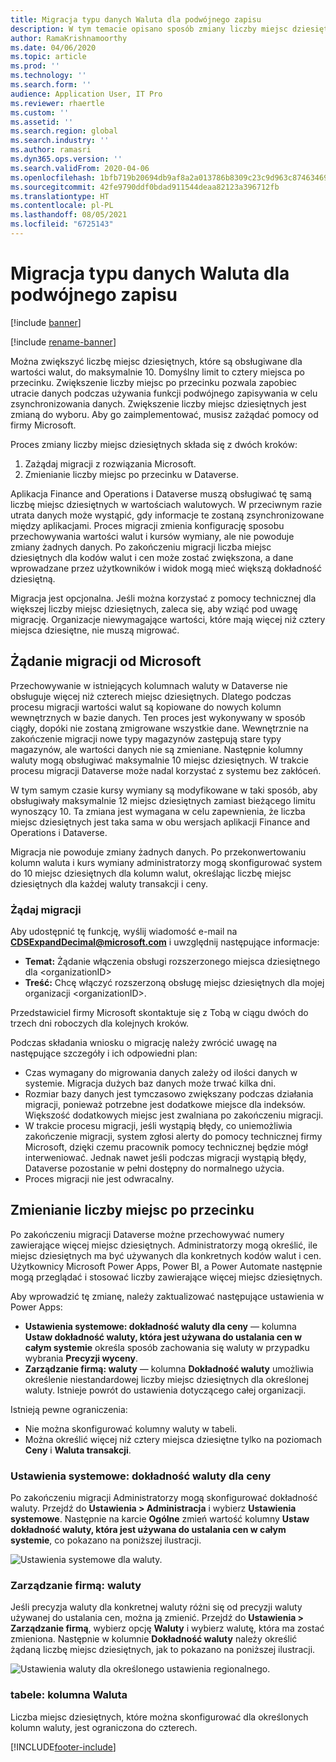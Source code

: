 ```yaml
---
title: Migracja typu danych Waluta dla podwójnego zapisu
description: W tym temacie opisano sposób zmiany liczby miejsc dziesiętnych, które podwójny zapis obsługuje dla waluty.
author: RamaKrishnamoorthy
ms.date: 04/06/2020
ms.topic: article
ms.prod: ''
ms.technology: ''
ms.search.form: ''
audience: Application User, IT Pro
ms.reviewer: rhaertle
ms.custom: ''
ms.assetid: ''
ms.search.region: global
ms.search.industry: ''
ms.author: ramasri
ms.dyn365.ops.version: ''
ms.search.validFrom: 2020-04-06
ms.openlocfilehash: 1bfb719b20694db9af8a2a013786b8309c23c9d963c8746346930bbde96e9bbb
ms.sourcegitcommit: 42fe9790ddf0bdad911544deaa82123a396712fb
ms.translationtype: HT
ms.contentlocale: pl-PL
ms.lasthandoff: 08/05/2021
ms.locfileid: "6725143"
---
```

# <a name="currency-data-type-migration-for-dual-write"></a>Migracja typu danych Waluta dla podwójnego zapisu

[!include [banner](../../includes/banner.md)]

[!include [rename-banner](~/includes/cc-data-platform-banner.md)]

Można zwiększyć liczbę miejsc dziesiętnych, które są obsługiwane dla wartości walut, do maksymalnie 10. Domyślny limit to cztery miejsca po przecinku. Zwiększenie liczby miejsc po przecinku pozwala zapobiec utracie danych podczas używania funkcji podwójnego zapisywania w celu zsynchronizowania danych. Zwiększenie liczby miejsc dziesiętnych jest zmianą do wyboru. Aby go zaimplementować, musisz zażądać pomocy od firmy Microsoft.

Proces zmiany liczby miejsc dziesiętnych składa się z dwóch kroków:

1. Zażądaj migracji z rozwiązania Microsoft.
2. Zmienianie liczby miejsc po przecinku w Dataverse.

Aplikacja Finance and Operations i Dataverse muszą obsługiwać tę samą liczbę miejsc dziesiętnych w wartościach walutowych. W przeciwnym razie utrata danych może wystąpić, gdy informacje te zostaną zsynchronizowane między aplikacjami. Proces migracji zmienia konfigurację sposobu przechowywania wartości walut i kursów wymiany, ale nie powoduje zmiany żadnych danych. Po zakończeniu migracji liczba miejsc dziesiętnych dla kodów walut i cen może zostać zwiększona, a dane wprowadzane przez użytkowników i widok mogą mieć większą dokładność dziesiętną.

Migracja jest opcjonalna. Jeśli można korzystać z pomocy technicznej dla większej liczby miejsc dziesiętnych, zaleca się, aby wziąć pod uwagę migrację. Organizacje niewymagające wartości, które mają więcej niż cztery miejsca dziesiętne, nie muszą migrować.

## <a name="requesting-migration-from-microsoft"></a>Żądanie migracji od Microsoft

Przechowywanie w istniejących kolumnach waluty w Dataverse nie obsługuje więcej niż czterech miejsc dziesiętnych. Dlatego podczas procesu migracji wartości walut są kopiowane do nowych kolumn wewnętrznych w bazie danych. Ten proces jest wykonywany w sposób ciągły, dopóki nie zostaną zmigrowane wszystkie dane. Wewnętrznie na zakończenie migracji nowe typy magazynów zastępują stare typy magazynów, ale wartości danych nie są zmieniane. Następnie kolumny waluty mogą obsługiwać maksymalnie 10 miejsc dziesiętnych. W trakcie procesu migracji Dataverse może nadal korzystać z systemu bez zakłóceń.

W tym samym czasie kursy wymiany są modyfikowane w taki sposób, aby obsługiwały maksymalnie 12 miejsc dziesiętnych zamiast bieżącego limitu wynoszący 10. Ta zmiana jest wymagana w celu zapewnienia, że liczba miejsc dziesiętnych jest taka sama w obu wersjach aplikacji Finance and Operations i Dataverse.

Migracja nie powoduje zmiany żadnych danych. Po przekonwertowaniu kolumn waluta i kurs wymiany administratorzy mogą skonfigurować system do 10 miejsc dziesiętnych dla kolumn walut, określając liczbę miejsc dziesiętnych dla każdej waluty transakcji i ceny.

### <a name="request-a-migration"></a>Żądaj migracji

Aby udostępnić tę funkcję, wyślij wiadomość e-mail na **CDSExpandDecimal@microsoft.com** i uwzględnij następujące informacje:

+ **Temat:** Żądanie włączenia obsługi rozszerzonego miejsca dziesiętnego dla \<organizationID\>
+ **Treść:** Chcę włączyć rozszerzoną obsługę miejsc dziesiętnych dla mojej organizacji \<organizationID\>.

Przedstawiciel firmy Microsoft skontaktuje się z Tobą w ciągu dwóch do trzech dni roboczych dla kolejnych kroków.

Podczas składania wniosku o migrację należy zwrócić uwagę na następujące szczegóły i ich odpowiedni plan:

+ Czas wymagany do migrowania danych zależy od ilości danych w systemie. Migracja dużych baz danych może trwać kilka dni.
+ Rozmiar bazy danych jest tymczasowo zwiększany podczas działania migracji, ponieważ potrzebne jest dodatkowe miejsce dla indeksów. Większość dodatkowych miejsc jest zwalniana po zakończeniu migracji.
+ W trakcie procesu migracji, jeśli wystąpią błędy, co uniemożliwia zakończenie migracji, system zgłosi alerty do pomocy technicznej firmy Microsoft, dzięki czemu pracownik pomocy technicznej będzie mógł interweniować. Jednak nawet jeśli podczas migracji wystąpią błędy, Dataverse pozostanie w pełni dostępny do normalnego użycia.
+ Proces migracji nie jest odwracalny.

## <a name="changing-the-number-of-decimal-places"></a>Zmienianie liczby miejsc po przecinku

Po zakończeniu migracji Dataverse możne przechowywać numery zawierające więcej miejsc dziesiętnych. Administratorzy mogą określić, ile miejsc dziesiętnych ma być używanych dla konkretnych kodów walut i cen. Użytkownicy Microsoft Power Apps, Power BI, a Power Automate następnie mogą przeglądać i stosować liczby zawierające więcej miejsc dziesiętnych.

Aby wprowadzić tę zmianę, należy zaktualizować następujące ustawienia w Power Apps:

+ **Ustawienia systemowe: dokładność waluty dla ceny** — kolumna **Ustaw dokładność waluty, która jest używana do ustalania cen w całym systemie** określa sposób zachowania się waluty w przypadku wybrania **Precyzji wyceny**.
+ **Zarządzanie firmą: waluty** — kolumna **Dokładność waluty** umożliwia określenie niestandardowej liczby miejsc dziesiętnych dla określonej waluty. Istnieje powrót do ustawienia dotyczącego całej organizacji.

Istnieją pewne ograniczenia:

+ Nie można skonfigurować kolumny waluty w tabeli.
+ Można określić więcej niż cztery miejsca dziesiętne tylko na poziomach **Ceny** i **Waluta transakcji**.

### <a name="system-settings-currency-precision-for-pricing"></a>Ustawienia systemowe: dokładność waluty dla ceny

Po zakończeniu migracji Administratorzy mogą skonfigurować dokładność waluty. Przejdź do **Ustawienia \> Administracja** i wybierz **Ustawienia systemowe**. Następnie na karcie **Ogólne** zmień wartość kolumny **Ustaw dokładność waluty, która jest używana do ustalania cen w całym systemie**, co pokazano na poniższej ilustracji.

![Ustawienia systemowe dla waluty.](media/currency-system-settings.png)

### <a name="business-management-currencies"></a>Zarządzanie firmą: waluty

Jeśli precyzja waluty dla konkretnej waluty różni się od precyzji waluty używanej do ustalania cen, można ją zmienić. Przejdź do **Ustawienia \> Zarządzanie firmą**, wybierz opcję **Waluty** i wybierz walutę, która ma zostać zmieniona. Następnie w kolumnie **Dokładność waluty** należy określić żądaną liczbę miejsc dziesiętnych, jak to pokazano na poniższej ilustracji.

![Ustawienia waluty dla określonego ustawienia regionalnego.](media/specific-currency.png)

### <a name="tables-currency-column"></a>tabele: kolumna Waluta

Liczba miejsc dziesiętnych, które można skonfigurować dla określonych kolumn waluty, jest ograniczona do czterech.


[!INCLUDE[footer-include](../../../../includes/footer-banner.md)]